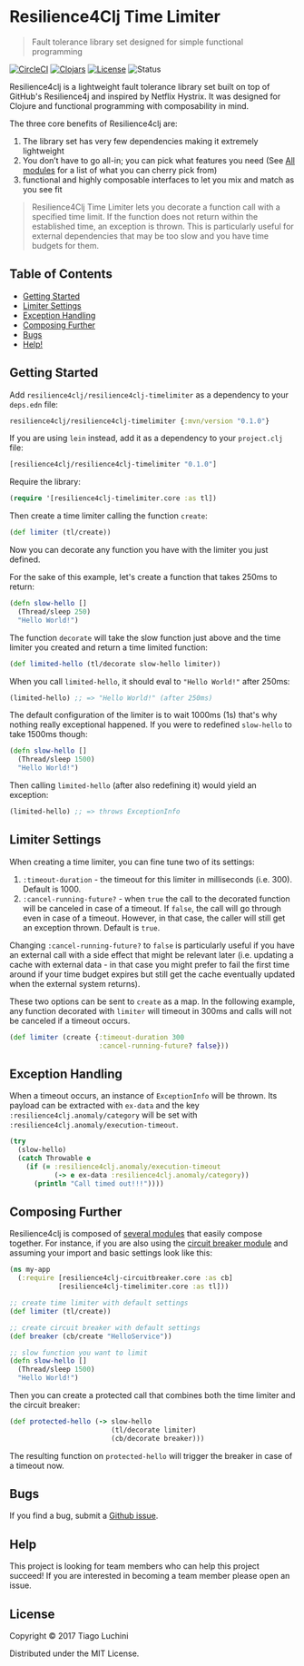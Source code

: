 [all-modules]: https://github.com/luchiniatwork/resilience4clj-circuitbreaker/#all-modules
[breaker]: https://github.com/luchiniatwork/resilience4clj-circuitbreaker/
[circleci-badge]: https://circleci.com/gh/luchiniatwork/resilience4clj-timelimiter.svg?style=shield&circle-token=416058ed576b28e43f7ac5e0e055cf483cc0f9e0
[circleci]: https://circleci.com/gh/luchiniatwork/resilience4clj-timelimiter
[clojars-badge]: https://img.shields.io/clojars/v/resilience4clj/resilience4clj-timelimiter.svg
[clojars]: http://clojars.org/resilience4clj/resilience4clj-timelimiter
[github-issues]: https://github.com/luchiniatwork/resilience4clj-timelimiter/issues
[license-badge]: https://img.shields.io/badge/license-MIT-blue.svg
[license]: ./LICENSE
[status-badge]: https://img.shields.io/badge/project%20status-alpha-brightgreen.svg

# Resilience4Clj Time Limiter

> Fault tolerance library set designed for simple functional programming

[![CircleCI][circleci-badge]][circleci]
[![Clojars][clojars-badge]][clojars]
[![License][license-badge]][license]
![Status][status-badge]

Resilience4clj is a lightweight fault tolerance library set built on
top of GitHub's Resilience4j and inspired by Netflix Hystrix. It was
designed for Clojure and functional programming with composability in
mind.

The three core benefits of Resilience4clj are:

1. The library set has very few dependencies making it extremely
   lightweight
2. You don’t have to go all-in; you can pick what features you need
   (See [All modules][all-modules] for a list of what you can cherry
   pick from)
3. functional and highly composable interfaces to let you mix and
   match as you see fit

> Resilience4Clj Time Limiter lets you decorate a function call with a
> specified time limit. If the function does not return within the
> established time, an exception is thrown. This is particularly
> useful for external dependencies that may be too slow and you have
> time budgets for them.

## Table of Contents

* [Getting Started](#getting-started)
* [Limiter Settings](#limiter-settings)
* [Exception Handling](#exception-handling)
* [Composing Further](#composing-further)
* [Bugs](#bugs)
* [Help!](#help)

## Getting Started

Add `resilience4clj/resilience4clj-timelimiter` as a dependency to
your `deps.edn` file:

``` clojure
resilience4clj/resilience4clj-timelimiter {:mvn/version "0.1.0"}
```

If you are using `lein` instead, add it as a dependency to your
`project.clj` file:

``` clojure
[resilience4clj/resilience4clj-timelimiter "0.1.0"]
```

Require the library:

``` clojure
(require '[resilience4clj-timelimiter.core :as tl])
```

Then create a time limiter calling the function `create`:

``` clojure
(def limiter (tl/create))
```

Now you can decorate any function you have with the limiter you just
defined.

For the sake of this example, let's create a function that takes 250ms
to return:

``` clojure
(defn slow-hello []
  (Thread/sleep 250)
  "Hello World!")
```

The function `decorate` will take the slow function just above and the
time limiter you created and return a time limited function:

``` clojure
(def limited-hello (tl/decorate slow-hello limiter))
```

When you call `limited-hello`, it should eval to `"Hello World!"`
after 250ms:

``` clojure
(limited-hello) ;; => "Hello World!" (after 250ms)
```

The default configuration of the limiter is to wait 1000ms (1s) that's
why nothing really exceptional happened. If you were to redefined
`slow-hello` to take 1500ms though:

``` clojure
(defn slow-hello []
  (Thread/sleep 1500)
  "Hello World!")
```

Then calling `limited-hello` (after also redefining it) would yield an
exception:

``` clojure
(limited-hello) ;; => throws ExceptionInfo
```

## Limiter Settings

When creating a time limiter, you can fine tune two of its settings:

1. `:timeout-duration` - the timeout for this limiter in milliseconds
   (i.e. 300). Default is 1000.
2. `:cancel-running-future?` - when `true` the call to the decorated
   function will be canceled in case of a timeout. If `false`, the
   call will go through even in case of a timeout. However, in that
   case, the caller will still get an exception thrown. Default is
   `true`.
   
Changing `:cancel-running-future?` to `false` is particularly useful
if you have an external call with a side effect that might be relevant
later (i.e. updating a cache with external data - in that case you
might prefer to fail the first time around if your time budget expires
but still get the cache eventually updated when the external system
returns).

These two options can be sent to `create` as a map. In the following
example, any function decorated with `limiter` will timeout in 300ms
and calls will not be canceled if a timeout occurs.

``` clojure
(def limiter (create {:timeout-duration 300
                      :cancel-running-future? false}))
```

## Exception Handling

When a timeout occurs, an instance of `ExceptionInfo` will be
thrown. Its payload can be extracted with `ex-data` and the key
`:resilience4clj.anomaly/category` will be set with
`:resilience4clj.anomaly/execution-timeout`.

``` clojure
(try
  (slow-hello)
  (catch Throwable e
    (if (= :resilience4clj.anomaly/execution-timeout
           (-> e ex-data :resilience4clj.anomaly/category))
      (println "Call timed out!!!"))))
```

## Composing Further

Resilience4clj is composed of [several modules][all-modules] that
easily compose together. For instance, if you are also using the
[circuit breaker module][breaker] and assuming your import and basic
settings look like this:

``` clojure
(ns my-app
  (:require [resilience4clj-circuitbreaker.core :as cb]
            [resilience4clj-timelimiter.core :as tl]))

;; create time limiter with default settings
(def limiter (tl/create))

;; create circuit breaker with default settings
(def breaker (cb/create "HelloService"))

;; slow function you want to limit
(defn slow-hello []
  (Thread/sleep 1500)
  "Hello World!")
```

Then you can create a protected call that combines both the time
limiter and the circuit breaker:

``` clojure
(def protected-hello (-> slow-hello
                         (tl/decorate limiter)
                         (cb/decorate breaker)))
```

The resulting function on `protected-hello` will trigger the breaker
in case of a timeout now.

## Bugs

If you find a bug, submit a [Github issue][github-issues].

## Help

This project is looking for team members who can help this project
succeed!  If you are interested in becoming a team member please open
an issue.

## License

Copyright © 2017 Tiago Luchini

Distributed under the MIT License.
